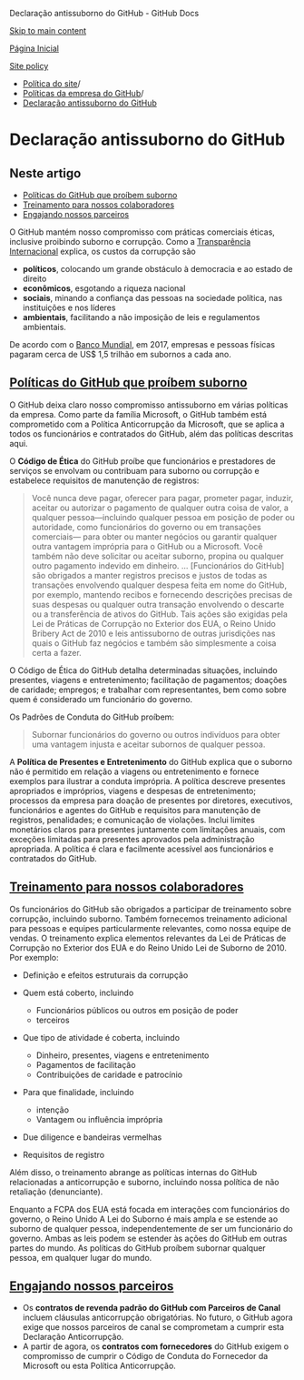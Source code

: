 Declaração antissuborno do GitHub - GitHub Docs

[Skip to main content](#main-content)

[Página Inicial](/pt)

[Site policy](/pt/site-policy)

* [Política do site](/pt/site-policy)/
* [Políticas da empresa do GitHub](/pt/site-policy/github-company-policies)/
* [Declaração antissuborno do GitHub](/pt/site-policy/github-company-policies/github-anti-bribery-statement)

Declaração antissuborno do GitHub
==========

Neste artigo
----------

* [Políticas do GitHub que proíbem suborno](#github-policies-prohibiting-bribery)
* [Treinamento para nossos colaboradores](#training-for-our-employees)
* [Engajando nossos parceiros](#engaging-our-partners)

O GitHub mantém nosso compromisso com práticas comerciais éticas, inclusive proibindo suborno e corrupção. Como a [Transparência Internacional](https://www.transparency.org/what-is-corruption#costs-of-corruption) explica, os custos da corrupção são

* **políticos**, colocando um grande obstáculo à democracia e ao estado de direito
* **econômicos**, esgotando a riqueza nacional
* **sociais**, minando a confiança das pessoas na sociedade política, nas instituições e nos líderes
* **ambientais**, facilitando a não imposição de leis e regulamentos ambientais.

De acordo com o [Banco Mundial](https://www.worldbank.org/en/topic/governance/brief/anti-corruption), em 2017, empresas e pessoas físicas pagaram cerca de US$ 1,5 trilhão em subornos a cada ano.

[Políticas do GitHub que proíbem suborno](#github-policies-prohibiting-bribery)
----------

O GitHub deixa claro nosso compromisso antissuborno em várias políticas da empresa. Como parte da família Microsoft, o GitHub também está comprometido com a Política Anticorrupção da Microsoft, que se aplica a todos os funcionários e contratados do GitHub, além das políticas descritas aqui.

O **Código de Ética** do GitHub proíbe que funcionários e prestadores de serviços se envolvam ou contribuam para suborno ou corrupção e estabelece requisitos de manutenção de registros:

>
>
> Você nunca deve pagar, oferecer para pagar, prometer pagar, induzir, aceitar ou autorizar o pagamento de qualquer outra coisa de valor, a qualquer pessoa—incluindo qualquer pessoa em posição de poder ou autoridade, como funcionários do governo ou em transações comerciais— para obter ou manter negócios ou garantir qualquer outra vantagem imprópria para o GitHub ou a Microsoft. Você também não deve solicitar ou aceitar suborno, propina ou qualquer outro pagamento indevido em dinheiro. ... [Funcionários do GitHub] são obrigados a manter registros precisos e justos de todas as transações envolvendo qualquer despesa feita em nome do GitHub, por exemplo, mantendo recibos e fornecendo descrições precisas de suas despesas ou qualquer outra transação envolvendo o descarte ou a transferência de ativos do GitHub. Tais ações são exigidas pela Lei de Práticas de Corrupção no Exterior dos EUA, o Reino Unido Bribery Act de 2010 e leis antissuborno de outras jurisdições nas quais o GitHub faz negócios e também são simplesmente a coisa certa a fazer.
>
>

O Código de Ética do GitHub detalha determinadas situações, incluindo presentes, viagens e entretenimento; facilitação de pagamentos; doações de caridade; empregos; e trabalhar com representantes, bem como sobre quem é considerado um funcionário do governo.

Os Padrões de Conduta do GitHub proíbem:

>
>
> Subornar funcionários do governo ou outros indivíduos para obter uma vantagem injusta e aceitar subornos de qualquer pessoa.
>
>

A **Política de Presentes e Entretenimento** do GitHub explica que o suborno não é permitido em relação a viagens ou entretenimento e fornece exemplos para ilustrar a conduta imprópria. A política descreve presentes apropriados e impróprios, viagens e despesas de entretenimento; processos da empresa para doação de presentes por diretores, executivos, funcionários e agentes do GitHub e requisitos para manutenção de registros, penalidades; e comunicação de violações. Inclui limites monetários claros para presentes juntamente com limitações anuais, com exceções limitadas para presentes aprovados pela administração apropriada. A política é clara e facilmente acessível aos funcionários e contratados do GitHub.

[Treinamento para nossos colaboradores](#training-for-our-employees)
----------

Os funcionários do GitHub são obrigados a participar de treinamento sobre corrupção, incluindo suborno. Também fornecemos treinamento adicional para pessoas e equipes particularmente relevantes, como nossa equipe de vendas. O treinamento explica elementos relevantes da Lei de Práticas de Corrupção no Exterior dos EUA e do Reino Unido Lei de Suborno de 2010. Por exemplo:

* Definição e efeitos estruturais da corrupção
* Quem está coberto, incluindo
  * Funcionários públicos ou outros em posição de poder
  * terceiros

* Que tipo de atividade é coberta, incluindo
  * Dinheiro, presentes, viagens e entretenimento
  * Pagamentos de facilitação
  * Contribuições de caridade e patrocínio

* Para que finalidade, incluindo
  * intenção
  * Vantagem ou influência imprópria

* Due diligence e bandeiras vermelhas
* Requisitos de registro

Além disso, o treinamento abrange as políticas internas do GitHub relacionadas a anticorrupção e suborno, incluindo nossa política de não retaliação (denunciante).

Enquanto a FCPA dos EUA está focada em interações com funcionários do governo, o Reino Unido A Lei do Suborno é mais ampla e se estende ao suborno de qualquer pessoa, independentemente de ser um funcionário do governo. Ambas as leis podem se estender às ações do GitHub em outras partes do mundo. As políticas do GitHub proíbem subornar qualquer pessoa, em qualquer lugar do mundo.

[Engajando nossos parceiros](#engaging-our-partners)
----------

* Os **contratos de revenda padrão do GitHub com Parceiros de Canal** incluem cláusulas anticorrupção obrigatórias. No futuro, o GitHub agora exige que nossos parceiros de canal se comprometam a cumprir esta Declaração Anticorrupção.
* A partir de agora, os **contratos com fornecedores** do GitHub exigem o compromisso de cumprir o Código de Conduta do Fornecedor da Microsoft ou esta Política Anticorrupção.
